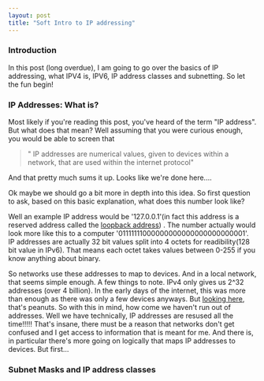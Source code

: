 ```yaml
---
layout: post
title: "Soft Intro to IP addressing"
---
```


### Introduction
In this post (long overdue), I am going to go over the basics of IP addressing, what IPV4 is, IPV6, IP address classes and subnetting. So let the fun begin!

### IP Addresses: What is?
Most likely if you're reading this post, you've heard of the term "IP address". But what does that mean? Well assuming that you were curious enough, you would be able to screen that 

>" IP addresses are numerical values, given to devices within a network, that are used within the internet protocol"

And that pretty much sums it up. Looks like we're done here....


Ok maybe we should go a bit more in depth into this idea. So first question to ask, based on this basic explanation, what does this number look like?

Well an example IP address would be '127.0.0.1'(in fact this address is a reserved address called the [loopback address](https://superuser.com/a/255839))
. The number actually would look more like this to a computer
'01111111000000000000000000000001'. IP addresses are actually 32 bit values split into 4 octets for readibility(128 bit value in IPv6). That means each octet takes values between 0-255 if you know anything about binary.

So networks use these addresses to map to devices. And in a local network, that seems simple enough. A few things to note. IPv4 only gives us 2^32 addresses (over 4 billion). In the early days of the internet, this was more than enough as there was only a few devices anyways. But [looking here](https://www.statista.com/statistics/471264/iot-number-of-connected-devices-worldwide/), that's peanuts. So with this in mind, how come we haven't run out of addresses. Well we have technically, IP addresses are resused all the time!!!!! That's insane, there must be a reason that networks don't get confused and I get access to information that is meant for me. And there is, in particular there's more going on logically that maps IP addresses to devices. But first...

### Subnet Masks and IP address classes

